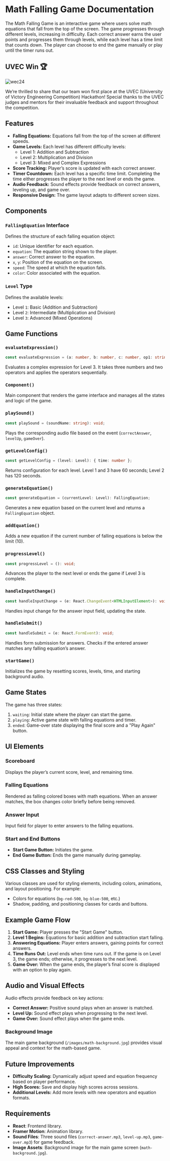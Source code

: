# Math Falling Game Documentation
The Math Falling Game is an interactive game where users solve math equations that fall from the top of the screen. The game progresses through different levels, increasing in difficulty. Each correct answer earns the user points and progresses them through levels, while each level has a time limit that counts down. The player can choose to end the game manually or play until the timer runs out.

## UVEC Win 🏆
![wec24](https://github.com/user-attachments/assets/7576a455-3c70-4521-aa04-72eac693bf0f)

We’re thrilled to share that our team won first place at the UVEC (University of Victory Engineering Competition) Hackathon! Special thanks to the UVEC judges and mentors for their invaluable feedback and support throughout the competition.

## Features
- **Falling Equations:** Equations fall from the top of the screen at different speeds.
- **Game Levels:** Each level has different difficulty levels:
  - Level 1: Addition and Subtraction
  - Level 2: Multiplication and Division
  - Level 3: Mixed and Complex Expressions
- **Score Tracking:** Player’s score is updated with each correct answer.
- **Timer Countdown:** Each level has a specific time limit. Completing the time either progresses the player to the next level or ends the game.
- **Audio Feedback:** Sound effects provide feedback on correct answers, leveling up, and game over.
- **Responsive Design:** The game layout adapts to different screen sizes.

## Components

### `FallingEquation` Interface
Defines the structure of each falling equation object:
- `id`: Unique identifier for each equation.
- `equation`: The equation string shown to the player.
- `answer`: Correct answer to the equation.
- `x`, `y`: Position of the equation on the screen.
- `speed`: The speed at which the equation falls.
- `color`: Color associated with the equation.

### `Level` Type
Defines the available levels:
- Level `1`: Basic (Addition and Subtraction)
- Level `2`: Intermediate (Multiplication and Division)
- Level `3`: Advanced (Mixed Operations)

## Game Functions

### `evaluateExpression()`
```typescript
const evaluateExpression = (a: number, b: number, c: number, op1: string, op2: string): number;
```
Evaluates a complex expression for Level 3. It takes three numbers and two operators and applies the operators sequentially.

### `Component()`
Main component that renders the game interface and manages all the states and logic of the game.

### `playSound()`
```typescript
const playSound = (soundName: string): void;
```
Plays the corresponding audio file based on the event (`correctAnswer`, `levelUp`, `gameOver`).

### `getLevelConfig()`
```typescript
const getLevelConfig = (level: Level): { time: number };
```
Returns configuration for each level. Level 1 and 3 have 60 seconds; Level 2 has 120 seconds.

### `generateEquation()`
```typescript
const generateEquation = (currentLevel: Level): FallingEquation;
```
Generates a new equation based on the current level and returns a `FallingEquation` object.

### `addEquation()`
Adds a new equation if the current number of falling equations is below the limit (10).

### `progressLevel()`
```typescript
const progressLevel = (): void;
```
Advances the player to the next level or ends the game if Level 3 is complete.

### `handleInputChange()`
```typescript
const handleInputChange = (e: React.ChangeEvent<HTMLInputElement>): void;
```
Handles input change for the answer input field, updating the state.

### `handleSubmit()`
```typescript
const handleSubmit = (e: React.FormEvent): void;
```
Handles form submission for answers. Checks if the entered answer matches any falling equation’s answer.

### `startGame()`
Initializes the game by resetting scores, levels, time, and starting background audio.

## Game States
The game has three states:
1. `waiting`: Initial state where the player can start the game.
2. `playing`: Active game state with falling equations and timer.
3. `ended`: Game-over state displaying the final score and a "Play Again" button.

## UI Elements

### Scoreboard
Displays the player’s current score, level, and remaining time.

### Falling Equations
Rendered as falling colored boxes with math equations. When an answer matches, the box changes color briefly before being removed.

### Answer Input
Input field for player to enter answers to the falling equations.

### Start and End Buttons
- **Start Game Button:** Initiates the game.
- **End Game Button:** Ends the game manually during gameplay.

## CSS Classes and Styling
Various classes are used for styling elements, including colors, animations, and layout positioning. For example:
- Colors for equations (`bg-red-500`, `bg-blue-500`, etc.)
- Shadow, padding, and positioning classes for cards and buttons.
  
## Example Game Flow

1. **Start Game:** Player presses the "Start Game" button.
2. **Level 1 Begins:** Equations for basic addition and subtraction start falling.
3. **Answering Equations:** Player enters answers, gaining points for correct answers.
4. **Time Runs Out:** Level ends when time runs out. If the game is on Level 3, the game ends; otherwise, it progresses to the next level.
5. **Game Over:** When the game ends, the player’s final score is displayed with an option to play again.

## Audio and Visual Effects
Audio effects provide feedback on key actions:
- **Correct Answer:** Positive sound plays when an answer is matched.
- **Level Up:** Sound effect plays when progressing to the next level.
- **Game Over:** Sound effect plays when the game ends.

### Background Image
The main game background (`/images/math-background.jpg`) provides visual appeal and context for the math-based game.

## Future Improvements
- **Difficulty Scaling:** Dynamically adjust speed and equation frequency based on player performance.
- **High Scores:** Save and display high scores across sessions.
- **Additional Levels:** Add more levels with new operators and equation formats.

## Requirements
- **React**: Frontend library.
- **Framer Motion**: Animation library.
- **Sound Files**: Three sound files (`correct-answer.mp3`, `level-up.mp3`, `game-over.mp3`) for game feedback.
- **Image Assets**: Background image for the main game screen (`math-background.jpg`).

